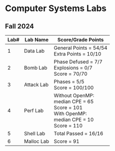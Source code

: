 # Computer Systems Labs
## Fall 2024
| Lab# | Lab Name   | Score/Grade Points                                                                                  |
|------|------------|-----------------------------------------------------------------------------------------------------|
| 1    | Data Lab   | General Points = 54/54<br>Extra Points = 10/10                                                      |
| 2    | Bomb Lab   | Phase Defused = 7/7<br>Explosions = 0/7<br>Score = 70/70                                            |
| 3    | Attack Lab | Phases = 5/5<br>Score = 100/100                                                                     |
| 4    | Perf Lab   | Without OpenMP:<br>median CPE = 65<br>Score = 101<br>With OpenMP:<br>median CPE = 10<br>Score = 110 |
| 5    | Shell Lab  | Total Passed = 16/16                                                                                |
| 6    | Malloc Lab | Score = 91                                                                                          |